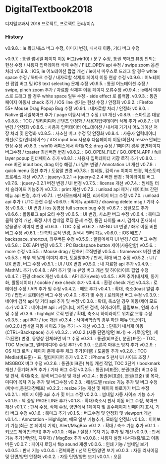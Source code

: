# DigitalTextbook2018
디지털교과서 2018 프로젝트, 프로젝트 관리/이슈

### History

v0.9.8. : ie 확대/축소 버그 수정, 이미지 변경, 내서재 이동, 기타 버그 수정

v0.9.7. : 통권 썸네일 페이지 이동 버그(win10) / 문구 수정, 통권 북마크 뷰잉 안되는 현상 수정 / 사용자 입력데이터 삭제 수정 / FILE_OPEN api 수정 / swipe zoom 옵션 처리
v0.9.9. : iOS, ie 어노테이션 팝업 개선 / ie에서 마우스로 드래그 할 경우 white space 수정 / 북마크 수정 / 내자료함 삭제후 페이지 이동 현상 수정
v0.9.6. : 어노테이션 팝업 버그 및 iOS text selecting 문제 수정
v0.9.5. : 통권 어노테이션 수정 / swipe, pinch zoom 추가 / 자료함 삭제후 이동 페이지 오류수정
v0.9.4. : ie에서 마우스로 드래그 할 경우 white space 일부 수정 - side effect 로 롤백함.
v0.9.3. : 통권 페이지 이동시 check 추가 / iOS line 생기는 현상 수정 / 안정화
v0.9.2. : Firefox 55+ Mouse Drag Popup Bug 수정
v0.9.1. : 내자료함 처리 / 안정화
v0.9.0. : Native 썸네일북마크 추가 / page 이동시 버그 수정 / UI 개선
v0.8.9. : 스마트폰 대응
v0.8.8. : TOC / 멀티미디어 콘텐츠 안정화 / 사용자입력데이터 삭제 추가
v0.8.7. : UI 변경 / 안정화
v0.8.6. : 사용자 입력데이터 어노테이션 / 내서재 가기시 어노테이션 저장 처리 및 안정화
v0.8.5. : 사소한 버그 수정 및 안정화
v0.8.4. : 사용자 입력데이터 개선(로컬/인터페이스) / iOS input box 사용후 다음페이지 이동/회전시 resize 안되는 현상 수정
v0.8.3. : win10 서피스에서 확대/축소 drag 수정 / 1페이지 경우 양면페이지 버그수정 / toaster 최신버전 변경
v0.8.2. : GO_OPEN_FILE / GO_OPEN_APP / full layer popup 인터페이스 추가
v0.8.1. : 사용자 입력데이터 저장 로직 추가
v0.8.0. : exe 버전 input box, drag 이슈 해결 / ui 일부 변경 / Annotation UI 개선
v0.7.9. : quick menu 옵션 추가 / 도움말 변경
v0.7.8. : 썸네일, 검색 no 이미지 변경, 히스토리 프로세스 개선
v0.7.7. : jquery-3.2.1 -> jquery-2.2.4 버전 변경 : 하이라이트 버그
v0.7.6. : jquery-3.2.1 버전 변경 / UI 변경
v0.7.5. : license 개선
v0.7.4. : 썸네일 터치 슬라이드 기능추가
v0.7.3. : print 개선
v0.7.2. : unload api 제거 / 네이티브 간편메뉴 api 변경, 추가
v0.7.1. : 판서모드에서 회전, 리사이지 버그 수정
v0.7.0. : unload api 추가 / UTC 관련 수정
v0.6.9. : 퀵메뉴 api추가 / drawing delete msg / 기타 수정
v0.6.8. : UI 변경 / ios 동영상 full screen bug 수정
v0.6.7. : 싱글모드 추가
v0.6.6. : 활동로그 api 오타 수정
v0.6.5. : UI 변경, 사소한 버그 수정
v0.6.4. : 북마크 클릭 영역 개선, 특정 서버 썸네일 로딩 문제 수정, 통권 타이틀 표시, 검색시 존재하지 않을경우 이미지 변경
v0.6.3. : TOC 수정
v0.6.2. : MENU UI 변경 / 좌우 이동 버튼 버그 수정
v0.6.1. : 단축키 로직 변경, 검색시 엔터 가능
v0.6.0. : iOS 배포 / backspace, shortcut, 좌우버튼 수정
v0.5.9. : 알림메세지 UI 변경 / CD 버그 수정
v0.5.8. : EXE API 변경
v0.5.7. : PC Backspace button 제어(사용안함)
v0.5.6. : more 수정
v0.5.5. : Mouse drag / 단축키 로직변경
v0.5.4. : framework 버전 변경
v0.5.3. : 좌우 책 날개 이미지 추가, 도움말추가 / 판서, 확대 버그 수정
v0.5.2. : UI / UX 변경, 버그 수정
v0.5.1. : UI / UX 변경
v0.5.0. : 내 자료함 api 추가
v0.4.9. : MathML 추가
v0.4.8. : API 추가 및 ie 뷰잉 버그 개선 및 하이라이트 팝업 수정
v0.4.7. : 환경 check 개선
v0.4.6. : API 추가(web)
v0.4.5. : API 추가(내서재, 동기화, 활동데이터) / cookie / exe check 추가
v0.4.4. : 환경 check 개선
v0.4.3. : 로테이션 수정 / API 추가 및 수정
v0.4.2. : 메모 추가
v0.4.1. : 확대, 축소(toast 알림 추가) / 팝업시 로테이션 버그 수정
v0.4.0. : 추가 및 수정 / 로테이션 버그 수정
v0.3.9. : 네이버 검색 api 및 기타 api 추가 및 수정
v0.3.8. : 확대, 축소일 경우 이동/제어 모드 추가
v0.3.7. : 네이티브 api : 커뮤니티, 에듀넷 검색, 하이라이트, 클립보드, 인쇄 추가 및 수정
v0.3.6. : highlight 로직 변경 / 확대, 축소시 하이라이트 위치값 오류 수정
v0.3.5. : api 추가 / toc 개선
v0.3.4. : 사이버학습의 경우 하단 메뉴 안보이기, (v0.2.0.)썸네일 자동 사이즈 기능 추가 -> 개선
v0.3.3. : 단축키 내서재 이동(CTRL+Backspace) 추가
v0.3.2. : v0.0.2.(자동 단면/양면 보기) -> 가로(양면), 세로(단면) 변경, 동영상 전체화면 버그 수정
v0.3.1. : 통권(비표준), 분권(표준) - TOC, TOC Media(표, 멀티미디어) 수정 추가
v0.3.0. : 오른쪽 마우스 방지 추가
v0.2.9. : OS 체크 로직 / 페이지 존재 유무 체크 추가(미결) / 도움말 추가
v0.2.8. : TOC Media(비표준) - 표, 멀티미디어 추가
v0.2.7. : iPhone 5 판서 UI 사이즈 조정 / MSGBOX 버그 수정
v0.2.6. : 통권(비표준) 뷰잉 개선 작업, TOC 3단계 / bookmark 개선 / 동기화 API 추가 / 기타 버그 수정
v0.2.5. : 통권(비표준), 분권(표준) 버그수정 및 판서, 확대/축소, 검색 버그수정 및 개선
v0.2.4. : 통권(비표준), 분권(표준) 및 목차, 미디어 목차 기능 추가 및 버그수정
v0.2.3. : 해상도별 resize 기능 추가 및 버그 수정 (박수석,동원과장배포)
v0.2.2. : resize 기능 개선 및 페이지 바로가기 버그 수정
v0.2.1. : 페이지 이동 api 추가 및 버그 수정
v0.2.0. : 썸네일 자동 사이즈 기능 추가
v0.1.9. : 책 중앙 PAGE LINE 추가
v0.1.8. : 확대/축소시 판서 이동 버그 수정, 북마크 개선
v0.1.7. : 판서 수정, 삭제 수정, 양면에서 1페이지 및 홀수페이지 빈페이지 표시, 기타 버그 수정
v0.1.6. : 북마크 추가
v0.1.5. : 버그수정 및 안정화 및 viewport 개선
v0.1.4. : Annotation - Highlight, 메모 일부 기능추가, 모바일 안정화
v0.1.3. : 이어보기 기능(최근 본 페이지 기억), Alert/MsgBox
v0.1.2. : 확대 / 축소 기능 추가
v0.1.1. : 키보드 제어(단축키) 추가
v0.1.0. : 메뉴 / 설정 / 목차 기능 추가 및 개선
v0.0.9. : 판서 기능 추가(색변경, 지우개) / MsgBox 추가
v0.0.8. : 사용자 설정 내서재/홈/로고 이동 버튼
v0.0.7. : 페이지 로딩시 flip sound 재생
v0.0.6. : 인쇄 기능 / 썸네일 보기
v0.0.5. : 판서 기능
v0.0.4. : 전체화면 / 선택 단면/양면 보기
v0.0.3. : 자동 리사이징 및 단면/양면 안정화
v0.0.2. : 자동 단면/양면 보기
v0.0.1. : 오픈

